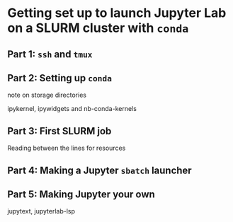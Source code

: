 # Getting set up to launch Jupyter Lab on a SLURM cluster with `conda`

## Part 1: `ssh` and `tmux`


## Part 2: Setting up `conda`

note on storage directories

ipykernel, ipywidgets and nb-conda-kernels

## Part 3: First SLURM job

Reading between the lines for resources

## Part 4: Making a Jupyter `sbatch` launcher

## Part 5: Making Jupyter your own

jupytext, jupyterlab-lsp
